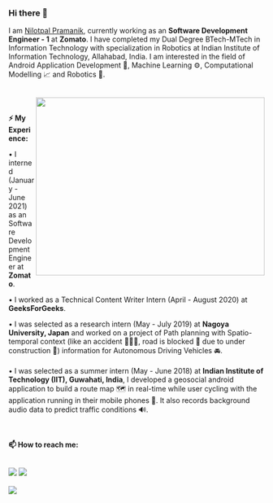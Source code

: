 ### Hi there 👋

I am <a href="https://www.linkedin.com/in/pramaniknilotpal/"> Nilotpal Pramanik</a>, currently working as an **Software Development Engineer - 1** at **Zomato**. I have completed my Dual Degree BTech-MTech in Information Technology with specialization in Robotics at Indian Institute of Information Technology, Allahabad, India. I am interested in the field of Android Application Development 📱, Machine Learning ⚙️, Computational Modelling 📈 and Robotics 🤖.

</br>
<img align="right" height="350px" width="450px" src="https://raw.githubusercontent.com/abhisheknaiidu/abhisheknaiidu/master/code.gif"/>
</br>


<b>⚡ My Experience:</b>

• I interned (January - June 2021) as an Software Development Engineer at **Zomato**.

• I worked as a Technical Content Writer Intern (April - August 2020) at **GeeksForGeeks**.

•  I was selected as a research intern (May - July 2019) at **Nagoya University, Japan** and worked on a project of Path planning with Spatio-temporal context (like an accident 🚗💥🚕, road is blocked 🚫 due to under construction 🚧) information for Autonomous Driving Vehicles 🚘.</br>
</br>
•  I was selected as a summer intern (May - June 2018) at **Indian Institute of Technology (IIT), Guwahati, India**, I developed a geosocial android application to build a route map 🗺️ in real-time while user cycling with the application running in their mobile phones 📲. It also records background audio data to predict traffic conditions 🔊. </br>

</br>

<b>📫 How to reach me: </b>
</br>
</br>

<!--
<a href="https://github.com/goodday451999"><img height="30px" width="30px" src="https://cdn.pixabay.com/photo/2017/08/05/11/24/logo-2582757__340.png"/></a>
<a href="https://www.linkedin.com/in/pramaniknilotpal/"><img height="30px" width="30px" src="https://cdn.pixabay.com/photo/2017/08/22/11/56/linked-in-2668700__340.png"/></a>
-->

<img src="https://img.shields.io/badge/Linkedin-Nilotpal_Pramanik-blue?style=plastic-square&logo=Linkedin&logoColor=blue&color=brightGreen&link=https://www.linkedin.com/in/pramaniknilotpal" >
<img src="https://img.shields.io/badge/Gmail-IRM2016501@iiita.ac.in-red?style=plastic&logo=Gmail&logoColor=red&color=brightGreen" >
</br>
</br>

<img src="https://github-readme-stats.vercel.app/api?username=goodday451999&show_icons=true&title_color=ffffff&icon_color=bb2acf&text_color=daf7dc&bg_color=151515"/>


<!--
**goodday451999/goodday451999** is a ✨ _special_ ✨ repository because its `README.md` (this file) appears on your GitHub profile.

Here are some ideas to get you started:

- 🔭 I’m currently working on ...
- 🌱 I’m currently learning ...
- 👯 I’m looking to collaborate on ...
- 🤔 I’m looking for help with ...
- 💬 Ask me about ...
- 📫 How to reach me: ...
- 😄 Pronouns: ...
- ⚡ Fun fact: ...
-->
